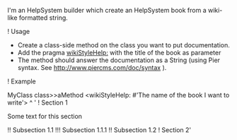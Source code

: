 I'm an HelpSystem builder which create an HelpSystem book from a wiki-like formatted string. 

! Usage

- Create a class-side method on the class you want to put documentation.
- Add the pragma <wikiStyleHelp:> with the title of the book as parameter
- The method should answer the documentation as a String (using Pier syntax. See http://www.piercms.com/doc/syntax ). 

! Example

MyClass class>>aMethod
        <wikiStyleHelp: #'The name of the book I want to write'>
        ^ '
 ! Section 1

 Some text for this section

 !! Subsection 1.1
 !!! Subsection 1.1.1
 !! Subsection 1.2
 ! Section 2'